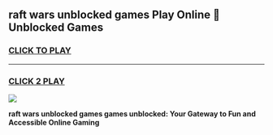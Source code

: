 
## raft wars unblocked games Play Online 👋 Unblocked Games
<h3>
<a href="https://premium.freeplayer.one?title=raft_wars_unblocked_games&ref=19F">CLICK TO PLAY</a></h3>
<hr>

<h3>
<a href="https://premium.freeplayer.one?title=raft_wars_unblocked_games&ref=19F">CLICK 2 PLAY</a>
  
</h3>

<a href="https://premium.freeplayer.one?title=raft_wars_unblocked_games&ref=19F"><img src="https://clearcache.store/games.png"></a>


**raft wars unblocked games games unblocked: Your Gateway to Fun and Accessible Online Gaming**
